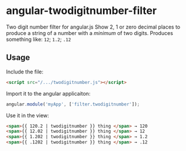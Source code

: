 angular-twodigitnumber-filter
=============================

Two digit number filter for angular.js
Show 2, 1 or zero decimal places to produce a string of a number with a *minimum* of two digits.
Produces something like: `12`; `1.2`; `.12`


## Usage

Include the file:
```html
<script src="/.../twodigitnumber.js"></script>
```

Import it to the angular applicaiton:
```javascript
angular.module('myApp', ['filter.twodigitnumber']);
```

Use it in the view:
```html
<span>{{ 120.2 | twodigitnumber }} thing </span> → 120
<span>{{ 12.02 | twodigitnumber }} thing </span> → 12
<span>{{ 1.202 | twodigitnumber }} thing </span> → 1.2
<span>{{ .1202 | twodigitnumber }} thing </span> → .12
```
